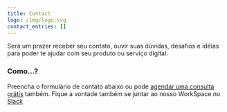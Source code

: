 ```yaml
---
title: Contact
logo: /img/logo.svg
contact_entries: []
---
```

Será um prazer receber seu contato, ouvir suas dúvidas, desafios e idéias para poder te ajudar com seu produto ou serviço digital. 

<h3 class="f4 b lh-title mb2">Como…?</h3>

Preencha o formulário de contato abaixo ou pode [agendar uma consulta grátis](https://estudiooca.netlify.com/values/) também. Fique a vontade também se juntar ao nosso WorkSpace no [Slack ](http://bit.ly/2SROJF2)
